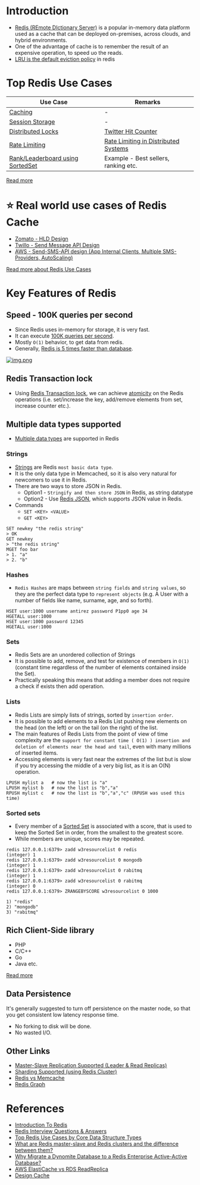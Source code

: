 # Introduction
- [Redis (REmote DIctionary Server)](https://redis.com/) is a popular in-memory data platform used as a cache that can be deployed on-premises, across clouds, and hybrid environments.
- One of the advantage of cache is to remember the result of an expensive operation, to speed uo the reads.
- [LRU is the default eviction policy](https://docs.redis.com/latest/rs/databases/configure/eviction-policy/) in redis

# Top Redis Use Cases

| Use Case                                                                                | Remarks                                                                                          |
|-----------------------------------------------------------------------------------------|--------------------------------------------------------------------------------------------------|
| [Caching](https://redis.com/solutions/use-cases/caching/)                               | -                                                                                                |
| [Session Storage](https://redis.com/solutions/use-cases/session-management/)            | -                                                                                                |
| [Distributed Locks](https://redis.io/docs/manual/patterns/distributed-locks/)           | [Twitter Hit Counter](../../../../3_HLDDesignProblems/TwitterHitCounterDesign/Readme.md)         |
| [Rate Limiting](https://redis.com/redis-best-practices/basic-rate-limiting/)            | [Rate Limiting in Distributed Systems](../../../../3_HLDDesignProblems/RateLimiterAPI/Readme.md) |
| [Rank/Leaderboard using SortedSet](https://redis.com/solutions/use-cases/leaderboards/) | Example - Best sellers, ranking etc.                                                             |

[Read more](https://www.youtube.com/watch?v=a4yX7RUgTxI)

# :star: Real world use cases of Redis Cache
- [Zomato - HLD Design](../../../../3_HLDDesignProblems/ZomatoDesign/README.md)
- [Twillo - Send Message API Design](../../../../3_HLDDesignProblems/TwilloSendMessageAPI/README.md)
- [AWS - Send-SMS-API design (App Internal Clients, Multiple SMS-Providers, AutoScaling)](../../../../3_HLDDesignProblems/NotificationSystem/README.md)

[Read more about Redis Use Cases](https://www.linkedin.com/posts/alexxubyte_systemdesign-coding-interviewtips-activity-7016444408438923264-_pmB?utm_source=share&utm_medium=member_desktop)

# Key Features of Redis

## Speed - 100K queries per second
- Since Redis uses in-memory for storage, it is very fast.
- It can execute [100K queries per second](https://docs.google.com/spreadsheets/d/15vApko2QrmZmv5qTEIyU_IAWvgY3MD23TR3TuLUiPc8/edit#gid=227251411).
- Mostly `O(1)` behavior, to get data from redis.
- Generally, [Redis is 5 times faster than database](../../../SystemEstimationTips.md#latency-comparison-numbers).

[![img.png](https://pbs.twimg.com/media/FMx3JZRUYAIWWKq?format=jpg&name=4096x4096)](https://www.youtube.com/watch?v=5TRFpFBccQM)

## Redis Transaction lock
- Using [Redis Transaction lock](https://redis.io/docs/reference/patterns/distributed-locks/), we can achieve [atomicity](../../../0_SystemGlossaries/Database/Atomicity.md) on the Redis operations (i.e. set/increase the key, add/remove elements from set, increase counter etc.).

## Multiple data types supported
- [Multiple data types](https://redis.io/docs/manual/data-types/) are supported in Redis

### Strings
- [Strings](https://www.w3resource.com/redis/redis-data-types.php) are Redis `most basic data type`.
- It is the only data type in Memcached, so it is also very natural for newcomers to use it in Redis.
- There are two ways to store JSON in Redis.
  - Option1 - `Stringify and then store JSON` in Redis, as string datatype
  - Option2 - Use [Redis JSON](https://redis.io/docs/stack/json/), which supports JSON value in Redis.
- Commands
  - `SET <KEY> <VALUE>`
  - `GET <KEY>`

```
SET newkey "the redis string"
> OK
GET newkey
> "the redis string"
MGET foo bar
> 1. "a"
> 2. "b"
```

### Hashes
- `Redis Hashes` are maps between `string fields` and `string values`, so they are the perfect data type to `represent objects` (e.g. A User with a number of fields like name, surname, age, and so forth).
```
HSET user:1000 username antirez password P1pp0 age 34
HGETALL user:1000
HSET user:1000 password 12345
HGETALL user:1000
```

### Sets
- Redis Sets are an unordered collection of Strings
- It is possible to add, remove, and test for existence of members in `O(1)` (constant time regardless of the number of elements contained inside the Set).
- Practically speaking this means that adding a member does not require a check if exists then add operation.

### Lists
- Redis Lists are simply lists of strings, sorted by `insertion order`.
- It is possible to add elements to a Redis List pushing new elements on the head (on the left) or on the tail (on the right) of the list.
- The main features of Redis Lists from the point of view of time complexity are the `support for constant time ( O(1) ) insertion and deletion of elements near the head and tail`, even with many millions of inserted items.
- Accessing elements is very fast near the extremes of the list but is slow if you try accessing the middle of a very big list, as it is an O(N) operation.

```
LPUSH mylist a   # now the list is "a"
LPUSH mylist b   # now the list is "b","a"
RPUSH mylist c   # now the list is "b","a","c" (RPUSH was used this time)
```

### Sorted sets
- Every member of a [Sorted Set](https://redis.io/docs/data-types/sorted-sets/) is associated with a score, that is used to keep the Sorted Set in order, from the smallest to the greatest score. 
- While members are unique, scores may be repeated.

```
redis 127.0.0.1:6379> zadd w3resourcelist 0 redis
(integer) 1
redis 127.0.0.1:6379> zadd w3resourcelist 0 mongodb
(integer) 1
redis 127.0.0.1:6379> zadd w3resourcelist 0 rabitmq
(integer) 1
redis 127.0.0.1:6379> zadd w3resourcelist 0 rabitmq
(integer) 0
redis 127.0.0.1:6379> ZRANGEBYSCORE w3resourcelist 0 1000

1) "redis"
2) "mongodb"
3) "rabitmq"
```

## Rich Client-Side library
- PHP
- C/C++
- Go
- Java etc.

[Read more](https://redis.io/docs/libraries/)

## Data Persistence

It's generally suggested to turn off persistence on the master node, so that you get consistent low latency response time.
- No forking to disk will be done.
- No wasted I/O.

## Other Links
- [Master-Slave Replication Supported (Leader & Read Replicas)](RedisMasterSlaveReplication.md)
- [Sharding Supported (using Redis Cluster)](RedisCluster.md)
- [Redis vs Memcache](RedisVsMemCache.md)
- [Redis Graph](RedisGraph.md)

# References
- [Introduction To Redis](https://www.slideshare.net/dvirsky/introduction-to-redis)
- [Redis Interview Questions & Answers](https://www.javatpoint.com/redis-interview-questions-and-answers)
- [Top Redis Use Cases by Core Data Structure Types](https://scalegrid.io/blog/top-redis-use-cases-by-core-data-structure-types/)
- [What are Redis master-slave and Redis clusters and the difference between them?](https://www.learnsteps.com/what-are-redis-master-slave-and-redis-clusters-and-the-difference-between-them/)
- [Why Migrate a Dynomite Database to a Redis Enterprise Active-Active Database?](https://redis.com/blog/why-migrate-dynomite-database-to-redis-enterprise-active-active-database/)
- [AWS ElastiCache vs RDS ReadReplica](https://stackoverflow.com/questions/24728634/aws-elasticache-vs-rds-readreplica)
- [Design Cache](https://www.interviewbit.com/problems/design-cache/)